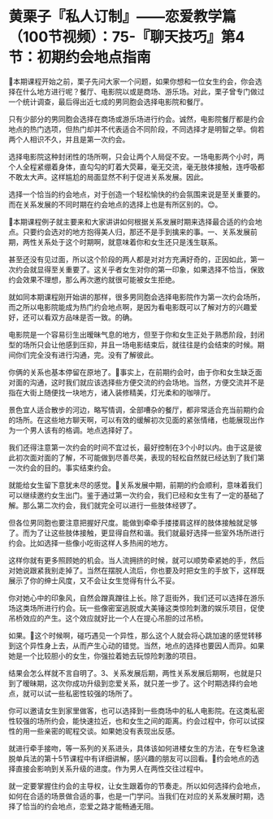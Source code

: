 # 黄栗子『私人订制』——恋爱教学篇（100节视频）：75-『聊天技巧』第4节：初期约会地点指南

🎼本期课程开始之前，栗子先问大家一个问题，如果你想和一位女生约会，你会选择在什么地方进行呢？餐厅、电影院以或是商场、游乐场。对此，栗子曾专门做过一个统计调查，最后得出近七成的男同胞会选择电影院和餐厅。

只有少部分的男同胞会选择在商场或游乐场进行约会。诚然，电影院餐厅都是约会地点的热门选项，但热门却并不代表适合不同阶段，不同选择才是明智之举。倘若两个人相识不久，并且是第一次约会。

选择电影院这种封闭性的场所啊，只会让两个人局促不安。一场电影两个小时，两个人全程紧绷着身体，直勾勾的盯着大荧幕，毫无交流，毫无肢体接触，连呼吸都不敢太大声。这样尴尬的局面显然不利于促进关系发展。因此。

选择一个恰当的约会地点，对于创造一个轻松愉快的约会氛围来说是至关重要的。而在关系发展的不同时期在约会地点的选择上也是有所区别的。😊。

🎼本期课程例子就主要来和大家讲讲如何根据关系发展时期来选择最合适的约会地点。只要约会选对的地方抱得美人归，那还不是手到擒来的事。一、关系发展前期，两性关系处于这个时期啊，就意味着你和女生还只是浅生联系。

甚至还没有见过面，所以这个阶段的两人都是对对方充满好奇的，正因如此，第一次约会就显得至关重要了。这关乎者女生对你的第一印象，如果选择不恰当，保致约会效果不理想，那么再次邀约就很可能被女生拒绝。

就如同本期课程刚开始讲的那样，很多男同胞会选择电影院作为第一次约会场所，而之所以电影院能成为热门约会地点啊，是因为看电影既可以了解对方的兴趣爱好，还可以看双方品味是否一致。的确。

电影院是一个容易衍生出暧昧气息的地方，但至于你和女生正处于熟悉阶段，封闭型的场所只会让他感到压抑，并且一场电影结束后，就往往是约会结束的时候。期间你们完全没有进行沟通，完。没有了解彼此。

你俩的关系也基本停留在原地了。🎼事实上，在前期约会时，由于你和女生缺乏面对面的沟通，这时我们就应该选择些方便交流的约会场地。当然，方便交流并不是指在大街上随便找一块地方，诸入装修精美，灯光柔和的咖啡厅。

景色宜人适合散步的河边，略写情调，全部嘈杂的餐厅，都非常适合充当前期约会的场所。在这些地方聊天啊，可以有效的缓解初次见面的紧张情绪，也能展现出作为一个男人该有的格调。地点选择好了。

我们还得注意第一次约会的时间不宜过长，最好控制在3个小时以内。由于这是彼此初次面对面的了解，不可能做到尽善尽美，表现的轻松自然就已经达到了我们第一次约会的目的。事实结束约会。

就能给女生留下意犹未尽的感觉。🎼关系发展中期，前期的约会顺利，意味着我们可以继续邀约女生出门。鉴于通过第一次约会，我们已经和女生有了一定的基础了解。那么第二次约会，我们就完全可以进行一些肢体经锣了。

但各位男同胞也要注意把握好尺度。能做到牵牵手搂搂肩这样的肢体接触就足够了。而为了让这些肢体接触，更显得自然和谐。我们就最好选择一些室外场所进行约会。比如选择一些像小吃街这样人多热闹的地方。

这样你就有更多照顾她的机会。当人流拥挤的时候，就可以顺势牵紧她的手，然后对她说跟紧我别走掉了。当然在摆脱人流后，你也要及时把女生的手放下，这样既展示了你的绅士风度，又不会让女生觉得有什么不妥。

你对她心中的印象风，自然会蹭真蹭往上长。除了逛街外，我们还可以选择在游乐场这类场所进行约会。玩一些像密室逃脱或大美锤这类惊险刺激的娱乐项目，促使吊桥效应的产生。这个效应就好比一个人在提心吊胆的过吊桥。

如果。🎼这个时候啊，碰巧遇见一个异性，那么这个人就会将心跳加速的感觉转移到这个异性身上去，从而产生心动的错觉。当然，地点的选择也要因人而异。如果她是一个比较胆小的女生，你强拉着她去玩惊险刺激的项目。

结果会怎么样就不言自明了。3、关系发展后期，两性关系发展后期啊，也就是只到了暧昧期，这次你成功升级到恋爱关系，就只差一步了。这个时期选择约会地点，就可以试一些私密性较强的场所了。

你可以邀请女生到家里做客，也可以选择到一些商场中的私人电影院。在这类私密性较强的场所约会，能快速拉近，也和女生之间的距离。约会过程中，你可以试探性的用一些亲密的昵程交谈。如果她没有表现出反感。

就进行牵手接吻，等一系列的关系进头，具体该如何进楼女生的方法，在专栏急速脱单兵法的第十5节课程中有详细讲解，感兴趣的朋友可以回看。🎼约会地点的选择直接会影响到关系升级的进度。作为男人在两性交往过程中。

就一定要掌握住约会的主导权，让女生跟着你的节奏走。所以如何选择约会地点，如何在合适的场景做合适的事，也是一门学问。当我们在对应的关系发展时期，选择了恰当的约会地点，恋爱之路才能畅通无阻。

